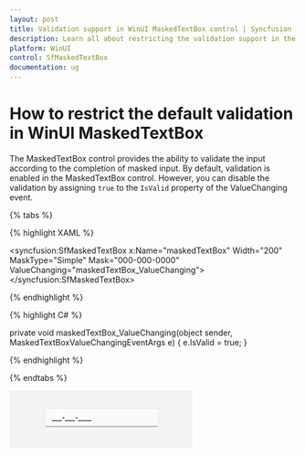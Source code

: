 ```yaml
---
layout: post
title: Validation support in WinUI MaskedTextBox control | Syncfusion
description: Learn all about restricting the validation support in the MaskedTextBox (SfMaskedTextBox) control.
platform: WinUI
control: SfMaskedTextBox
documentation: ug
---
```


# How to restrict the default validation in WinUI MaskedTextBox

The MaskedTextBox control provides the ability to validate the input according to the completion of masked input. By default, validation is enabled in the MaskedTextBox control. However, you can disable the validation by assigning `true` to the `IsValid` property of the ValueChanging event.

{% tabs %}

{% highlight XAML %}

<syncfusion:SfMaskedTextBox x:Name="maskedTextBox"
                            Width="200"
                            MaskType="Simple"
                            Mask="000-000-0000"
                            ValueChanging="maskedTextBox_ValueChanging">
</syncfusion:SfMaskedTextBox>

{% endhighlight %}

{% highlight C# %}

private void maskedTextBox_ValueChanging(object sender, MaskedTextBoxValueChangingEventArgs e)
{
    e.IsValid = true;
}

{% endhighlight %}

{% endtabs %}

![Validation support restriction in WinUI MaskedTextBox](MaskedTextBox_Images/winui_masked_textbox_validation.gif)